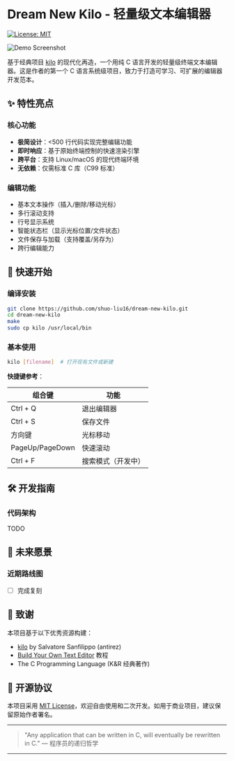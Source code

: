 # Dream New Kilo - 轻量级文本编辑器

[![License: MIT](https://img.shields.io/badge/License-MIT-blue.svg)](https://opensource.org/licenses/MIT)

![Demo Screenshot](dream-new-kilo/src/images/image.png)  

基于经典项目 [kilo](https://github.com/antirez/kilo) 的现代化再造，一个用纯 C 语言开发的轻量级终端文本编辑器。这是作者的第一个 C 语言系统级项目，致力于打造可学习、可扩展的编辑器开发范本。

## ✨ 特性亮点

### 核心功能

- **极简设计**：<500 行代码实现完整编辑功能
- **即时响应**：基于原始终端控制的快速渲染引擎
- **跨平台**：支持 Linux/macOS 的现代终端环境
- **无依赖**：仅需标准 C 库（C99 标准）

### 编辑功能

- 基本文本操作（插入/删除/移动光标）
- 多行滚动支持
- 行号显示系统
- 智能状态栏（显示光标位置/文件状态）
- 文件保存与加载（支持覆盖/另存为）
- 跨行编辑能力

## 🚀 快速开始

### 编译安装

```bash
git clone https://github.com/shuo-liu16/dream-new-kilo.git
cd dream-new-kilo
make
sudo cp kilo /usr/local/bin
```

### 基本使用

```bash
kilo [filename]  # 打开现有文件或新建
```

**快捷键参考**：

| 组合键          | 功能                 |
|-----------------|----------------------|
| Ctrl + Q        | 退出编辑器           |
| Ctrl + S        | 保存文件             |
| 方向键          | 光标移动             |
| PageUp/PageDown | 快速滚动             |
| Ctrl + F        | 搜索模式（开发中）   |

## 🛠️ 开发指南

### 代码架构

TODO

## 🌟 未来愿景

### 近期路线图

- [ ] 完成复刻

## 🙏 致谢

本项目基于以下优秀资源构建：

- [kilo](https://github.com/antirez/kilo) by Salvatore Sanfilippo (antirez)
- [Build Your Own Text Editor](https://viewsourcecode.org/snaptoken/kilo/) 教程
- The C Programming Language (K&R 经典著作)

## 📜 开源协议

本项目采用 [MIT License](LICENSE)，欢迎自由使用和二次开发。如用于商业项目，建议保留原始作者署名。

---

> "Any application that can be written in C, will eventually be rewritten in C." — 程序员的递归哲学

---
